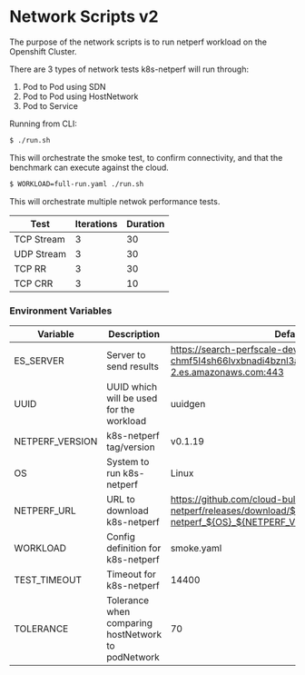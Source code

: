 # Network Scripts v2

The purpose of the network scripts is to run netperf workload on the Openshift Cluster.

There are 3 types of network tests k8s-netperf will run through:

1. Pod to Pod using SDN
3. Pod to Pod using HostNetwork 
4. Pod to Service 

Running from CLI:

```sh
$ ./run.sh
```
This will orchestrate the smoke test, to confirm connectivity, and that the benchmark can 
execute against the cloud.

```sh
$ WORKLOAD=full-run.yaml ./run.sh
```
This will orchestrate multiple netwok performance tests. 

| Test | Iterations | Duration | 
|------|------------|----------|
|TCP Stream| 3| 30 |
|UDP Stream| 3| 30 |
|TCP RR| 3| 30 |
|TCP CRR| 3| 10 |

### Environment Variables

| Variable                | Description              | Default |
|-------------------------|--------------------------|---------|
| ES_SERVER | Server to send results | https://search-perfscale-dev-chmf5l4sh66lvxbnadi4bznl3a.us-west-2.es.amazonaws.com:443 |
| UUID | UUID which will be used for the workload | uuidgen |
| NETPERF_VERSION | k8s-netperf tag/version | v0.1.19 |
| OS | System to run k8s-netperf | Linux |
| NETPERF_URL | URL to download k8s-netperf | https://github.com/cloud-bulldozer/k8s-netperf/releases/download/${NETPERF_VERSION}/k8s-netperf_${OS}_${NETPERF_VERSION}_${ARCH}.tar.gz |
| WORKLOAD | Config definition for k8s-netperf | smoke.yaml |
| TEST_TIMEOUT | Timeout for k8s-netperf | 14400 |
| TOLERANCE | Tolerance when comparing hostNetwork to podNetwork | 70 |
